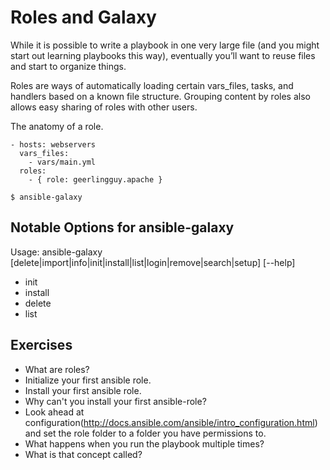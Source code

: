 Roles and Galaxy
===

While it is possible to write a playbook in one very large file (and you might start out learning playbooks this way), eventually you’ll want to reuse files and start to organize things.

Roles are ways of automatically loading certain vars_files, tasks, and handlers based on a known file structure. Grouping content by roles also allows easy sharing of roles with other users.

The anatomy of a role.

```
- hosts: webservers
  vars_files:
    - vars/main.yml
  roles:
    - { role: geerlingguy.apache }
```


```
$ ansible-galaxy
```

Notable Options for ansible-galaxy
---

Usage: ansible-galaxy [delete|import|info|init|install|list|login|remove|search|setup] [--help]

* init
* install
* delete
* list


Exercises
---
* What are roles?
* Initialize your first ansible role.
* Install your first ansible role.
* Why can't you install your first ansible-role?
* Look ahead at configuration(http://docs.ansible.com/ansible/intro_configuration.html) and set the role folder to a folder you have permissions to. 
* What happens when you run the playbook multiple times?
* What is that concept called?
